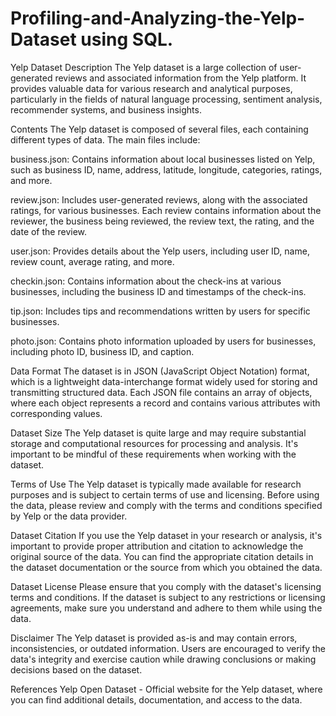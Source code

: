 # Profiling-and-Analyzing-the-Yelp-Dataset using SQL.

Yelp Dataset Description
The Yelp dataset is a large collection of user-generated reviews and associated information from the Yelp platform. It provides valuable data for various research and analytical purposes, particularly in the fields of natural language processing, sentiment analysis, recommender systems, and business insights.

Contents
The Yelp dataset is composed of several files, each containing different types of data. The main files include:

business.json: Contains information about local businesses listed on Yelp, such as business ID, name, address, latitude, longitude, categories, ratings, and more.

review.json: Includes user-generated reviews, along with the associated ratings, for various businesses. Each review contains information about the reviewer, the business being reviewed, the review text, the rating, and the date of the review.

user.json: Provides details about the Yelp users, including user ID, name, review count, average rating, and more.

checkin.json: Contains information about the check-ins at various businesses, including the business ID and timestamps of the check-ins.

tip.json: Includes tips and recommendations written by users for specific businesses.

photo.json: Contains photo information uploaded by users for businesses, including photo ID, business ID, and caption.

Data Format
The dataset is in JSON (JavaScript Object Notation) format, which is a lightweight data-interchange format widely used for storing and transmitting structured data. Each JSON file contains an array of objects, where each object represents a record and contains various attributes with corresponding values.

Dataset Size
The Yelp dataset is quite large and may require substantial storage and computational resources for processing and analysis. It's important to be mindful of these requirements when working with the dataset.

Terms of Use
The Yelp dataset is typically made available for research purposes and is subject to certain terms of use and licensing. Before using the data, please review and comply with the terms and conditions specified by Yelp or the data provider.

Dataset Citation
If you use the Yelp dataset in your research or analysis, it's important to provide proper attribution and citation to acknowledge the original source of the data. You can find the appropriate citation details in the dataset documentation or the source from which you obtained the data.

Dataset License
Please ensure that you comply with the dataset's licensing terms and conditions. If the dataset is subject to any restrictions or licensing agreements, make sure you understand and adhere to them while using the data.

Disclaimer
The Yelp dataset is provided as-is and may contain errors, inconsistencies, or outdated information. Users are encouraged to verify the data's integrity and exercise caution while drawing conclusions or making decisions based on the dataset.

References
Yelp Open Dataset - Official website for the Yelp dataset, where you can find additional details, documentation, and access to the data.
